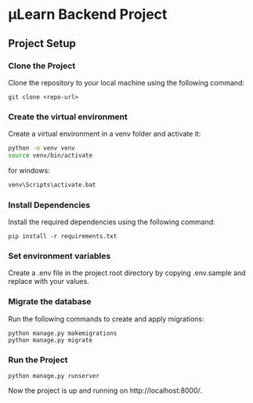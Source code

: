 # µLearn Backend Project

## Project Setup

### Clone the Project
Clone the repository to your local machine using the following command:

```commandline
git clone <repo-url>
```

### Create the virtual environment
Create a virtual environment in a venv folder and activate it:
```bash
python -m venv venv
source venv/bin/activate
```
for windows:
```bash
venv\Scripts\activate.bat  
```
### Install Dependencies
Install the required dependencies using the following command:
```commandline
pip install -r requirements.txt
```

### Set environment variables
Create a .env file in the project root directory by copying .env.sample and replace with your values.

### Migrate the database
Run the following commands to create and apply migrations:
```commandline
python manage.py makemigrations
python manage.py migrate
```

### Run the Project
```commandline
python manage.py runserver
```

Now the project is up and running on http://localhost:8000/.
